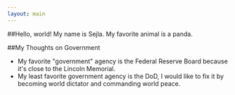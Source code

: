 ```yaml
---
layout: main
---
```

##Hello, world!
My name is Sejla. My favorite animal is a panda. 

##My Thoughts on Government

* My favorite "government" agency is the Federal Reserve Board because it's close to the Lincoln Memorial. 
* My least favorite government agency is the DoD, I would like to fix it by becoming world dictator and commanding world peace. 
